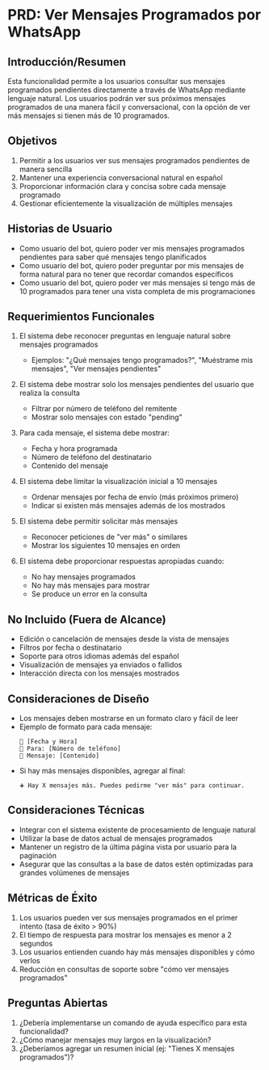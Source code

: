 # PRD: Ver Mensajes Programados por WhatsApp

## Introducción/Resumen
Esta funcionalidad permite a los usuarios consultar sus mensajes programados pendientes directamente a través de WhatsApp mediante lenguaje natural. Los usuarios podrán ver sus próximos mensajes programados de una manera fácil y conversacional, con la opción de ver más mensajes si tienen más de 10 programados.

## Objetivos
1. Permitir a los usuarios ver sus mensajes programados pendientes de manera sencilla
2. Mantener una experiencia conversacional natural en español
3. Proporcionar información clara y concisa sobre cada mensaje programado
4. Gestionar eficientemente la visualización de múltiples mensajes

## Historias de Usuario
- Como usuario del bot, quiero poder ver mis mensajes programados pendientes para saber qué mensajes tengo planificados
- Como usuario del bot, quiero poder preguntar por mis mensajes de forma natural para no tener que recordar comandos específicos
- Como usuario del bot, quiero poder ver más mensajes si tengo más de 10 programados para tener una vista completa de mis programaciones

## Requerimientos Funcionales
1. El sistema debe reconocer preguntas en lenguaje natural sobre mensajes programados
   - Ejemplos: "¿Qué mensajes tengo programados?", "Muéstrame mis mensajes", "Ver mensajes pendientes"

2. El sistema debe mostrar solo los mensajes pendientes del usuario que realiza la consulta
   - Filtrar por número de teléfono del remitente
   - Mostrar solo mensajes con estado "pending"

3. Para cada mensaje, el sistema debe mostrar:
   - Fecha y hora programada
   - Número de teléfono del destinatario
   - Contenido del mensaje

4. El sistema debe limitar la visualización inicial a 10 mensajes
   - Ordenar mensajes por fecha de envío (más próximos primero)
   - Indicar si existen más mensajes además de los mostrados

5. El sistema debe permitir solicitar más mensajes
   - Reconocer peticiones de "ver más" o similares
   - Mostrar los siguientes 10 mensajes en orden

6. El sistema debe proporcionar respuestas apropiadas cuando:
   - No hay mensajes programados
   - No hay más mensajes para mostrar
   - Se produce un error en la consulta

## No Incluido (Fuera de Alcance)
- Edición o cancelación de mensajes desde la vista de mensajes
- Filtros por fecha o destinatario
- Soporte para otros idiomas además del español
- Visualización de mensajes ya enviados o fallidos
- Interacción directa con los mensajes mostrados

## Consideraciones de Diseño
- Los mensajes deben mostrarse en un formato claro y fácil de leer
- Ejemplo de formato para cada mensaje:
  ```
  📅 [Fecha y Hora]
  📱 Para: [Número de teléfono]
  💬 Mensaje: [Contenido]
  ```
- Si hay más mensajes disponibles, agregar al final:
  ```
  ➕ Hay X mensajes más. Puedes pedirme "ver más" para continuar.
  ```

## Consideraciones Técnicas
- Integrar con el sistema existente de procesamiento de lenguaje natural
- Utilizar la base de datos actual de mensajes programados
- Mantener un registro de la última página vista por usuario para la paginación
- Asegurar que las consultas a la base de datos estén optimizadas para grandes volúmenes de mensajes

## Métricas de Éxito
1. Los usuarios pueden ver sus mensajes programados en el primer intento (tasa de éxito > 90%)
2. El tiempo de respuesta para mostrar los mensajes es menor a 2 segundos
3. Los usuarios entienden cuando hay más mensajes disponibles y cómo verlos
4. Reducción en consultas de soporte sobre "cómo ver mensajes programados"

## Preguntas Abiertas
1. ¿Debería implementarse un comando de ayuda específico para esta funcionalidad?
2. ¿Cómo manejar mensajes muy largos en la visualización?
3. ¿Deberíamos agregar un resumen inicial (ej: "Tienes X mensajes programados")? 